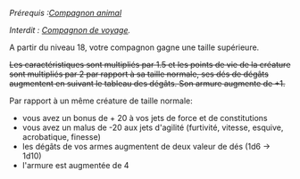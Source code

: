 *Prérequis :[Compagnon animal](../../1.%20Talent%20de%20base/Compagnon%20animal.md)*

*Interdit : [Compagnon de voyage](../../../../6.%20working%20area/2.%20talents/Compagnon%20de%20voyage.md).*

A partir du niveau 18, votre compagnon gagne une taille supérieure. 

~~Les caractéristiques sont multipliés par 1.5 et les points de vie de la créature sont multipliés par 2 par rapport à sa taille normale, ses dés de dégâts augmentent en suivant le tableau des dégâts. Son armure augmente de +1.~~

Par rapport à un même créature de taille normale:
- vous avez un bonus de + 20 à vos jets de force et de constitutions
- vous avez un malus de -20 aux jets d'agilité (furtivité, vitesse, esquive, acrobatique, finesse)
- les dégâts de vos armes augmentent de deux valeur de dés (1d6 -> 1d10)
- l'armure est augmentée de 4